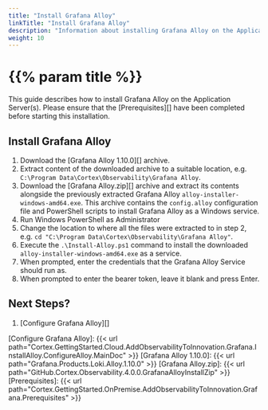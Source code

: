 ```yaml
---
title: "Install Grafana Alloy"
linkTitle: "Install Grafana Alloy"
description: "Information about installing Grafana Alloy on the Application Server(s)."
weight: 10
---
```


# {{% param title %}}

This guide describes how to install Grafana Alloy on the Application Server(s). Please ensure that the [Prerequisites][] have been completed before starting this installation.

## Install Grafana Alloy

1. Download the [Grafana Alloy 1.10.0][] archive.
1. Extract content of the downloaded archive to a suitable location, e.g. `C:\Program Data\Cortex\Observability\Grafana Alloy`.
1. Download the [Grafana Alloy.zip][] archive and extract its contents alongside the previously extracted Grafana Alloy `alloy-installer-windows-amd64.exe`.
This archive contains the `config.alloy` configuration file and PowerShell scripts to install Grafana Alloy as a Windows service.
1. Run Windows PowerShell as Administrator
1. Change the location to where all the files were extracted to in step 2, e.g. `cd "C:\Program Data\Cortex\Observability\Grafana Alloy"`.
1. Execute the `.\Install-Alloy.ps1` command to install the downloaded `alloy-installer-windows-amd64.exe` as a service.
1. When prompted, enter the credentials that the Grafana Alloy Service should run as.
1. When prompted to enter the bearer token, leave it blank and press Enter.

## Next Steps?

1. [Configure Grafana Alloy][]

[Configure Grafana Alloy]: {{< url path="Cortex.GettingStarted.Cloud.AddObservabilityToInnovation.Grafana.InstallAlloy.ConfigureAlloy.MainDoc" >}}
[Grafana Alloy 1.10.0]:  {{< url path="Grafana.Products.Loki.Alloy.1.10.0" >}}
[Grafana Alloy.zip]: {{< url path="GitHub.Cortex.Observability.4.0.0.GrafanaAlloyInstallZip" >}}
[Prerequisites]: {{< url path="Cortex.GettingStarted.OnPremise.AddObservabilityToInnovation.Grafana.Prerequisites" >}}

